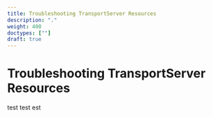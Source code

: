 ```yaml
---
title: Troubleshooting TransportServer Resources
description: "."
weight: 400
doctypes: [""]
draft: true
---
```


# Troubleshooting TransportServer Resources

test test est
